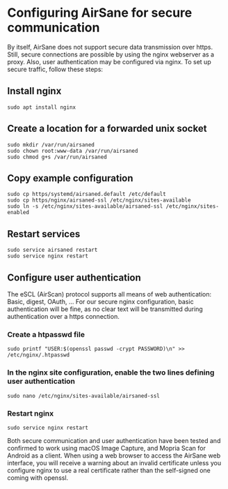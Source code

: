 # Configuring AirSane for secure communication 
By itself, AirSane does not support secure data transmission over https. 
Still, secure connections are possible by using the nginx webserver as a proxy. Also, user authentication may be configured via nginx.
To set up secure traffic, follow these steps:
## Install nginx
```sudo apt install nginx```
## Create a location for a forwarded unix socket
```
sudo mkdir /var/run/airsaned
sudo chown root:www-data /var/run/airsaned
sudo chmod g+s /var/run/airsaned
```
## Copy example configuration
```
sudo cp https/systemd/airsaned.default /etc/default
sudo cp https/nginx/airsaned-ssl /etc/nginx/sites-available
sudo ln -s /etc/nginx/sites-available/airsaned-ssl /etc/nginx/sites-enabled
```
## Restart services
```
sudo service airsaned restart
sudo service nginx restart
```
## Configure user authentication
The eSCL (AirScan) protocol supports all means of web authentication: Basic, digest, OAuth, ...
For our secure nginx configuration, basic authentication will be fine, as no clear text will be transmitted during authentication over
a https connection.
### Create a htpasswd file
```sudo printf "USER:$(openssl passwd -crypt PASSWORD)\n" >> /etc/nginx/.htpasswd```
### In the nginx site configuration, enable the two lines defining user authentication
```sudo nano /etc/nginx/sites-available/airsaned-ssl```
### Restart nginx
```sudo service nginx restart```

Both secure communication and user authentication have been tested and confirmed to work
using macOS Image Capture, and Mopria Scan for Android as a client.
When using a web browser to access the AirSane web interface, you will receive a warning
about an invalid certificate unless you configure nginx to use a real certificate rather
than the self-signed one coming with openssl.

  
